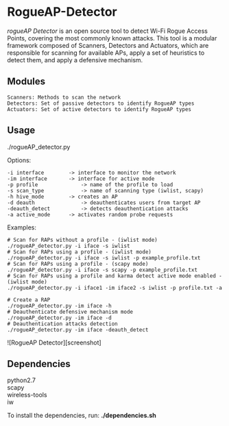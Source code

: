 # RogueAP-Detector

_rogueAP Detector_ is an open source tool to detect Wi-Fi Rogue Access Points, covering the most commonly known attacks.  This tool is a modular framework composed of Scanners, Detectors and Actuators, which are responsible for scanning for available APs, apply a set of heuristics to detect them, and apply a defensive mechanism.  

## Modules

	Scanners: Methods to scan the network  
	Detectors: Set of passive detectors to identify RogueAP types  
	Actuators: Set of active detectors to identify RogueAP types  
	
## Usage
./rogueAP_detector.py <options>  

Options:  

	-i interface		-> interface to monitor the network  
	-im interface		-> interface for active mode  
	-p profile              -> name of the profile to load  
	-s scan_type            -> name of scanning type (iwlist, scapy)  
	-h hive_mode		-> creates an AP  
	-d deauth               -> deauthenticates users from target AP  
	-deauth_detect          -> detects deauthentication attacks  
	-a active_mode		-> activates random probe requests  

Examples:  

	# Scan for RAPs without a profile - (iwlist mode)  
	./rogueAP_detector.py -i iface -s iwlist  
	# Scan for RAPs using a profile - (iwlist mode)  
	./rogueAP_detector.py -i iface -s iwlist -p example_profile.txt  
	# Scan for RAPs using a profile - (scapy mode)  
	./rogueAP_detector.py -i iface -s scapy -p example_profile.txt  
	# Scan for RAPs using a profile and karma detect active mode enabled - (iwlist mode)  
	./rogueAP_detector.py -i iface1 -im iface2 -s iwlist -p profile.txt -a  

	# Create a RAP  
	./rogueAP_detector.py -im iface -h  
	# Deauthenticate defensive mechanism mode  
	./rogueAP_detector.py -im iface -d  
	# Deauthentication attacks detection  
	./rogueAP_detector.py -im iface -deauth_detect

![RogueAP Detector][screenshot]

## Dependencies
python2.7  
scapy  
wireless-tools  
iw  

To install the dependencies, run: **./dependencies.sh**  
